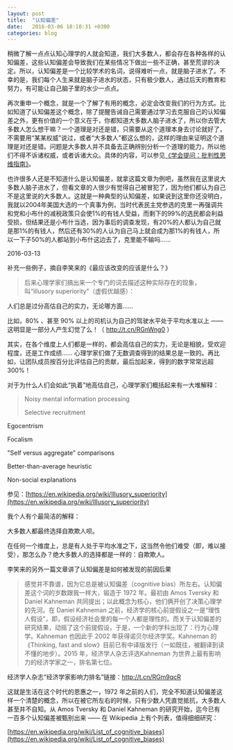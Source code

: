 ```yaml
---
layout: post
title:  "认知偏差"
date:   2016-03-06 10:10:31 +0300
categories: blog
---
```


稍微了解一点点认知心理学的人就会知道，我们大多数人，都会存在各种各样的认知偏差，这些认知偏差会导致我们在某些情况下做出一些不正确，甚至荒谬的决定。所以，认知偏差是一个比较学术的名词，说得难听一点，就是脑子进水了。不幸的是，我们每个人生来就是脑子进水的状态，只有极少数人，通过后天的教育和努力，有可能让自己脑子里的水少一点点。

再次重申一个概念，就是一个了解了有用的概念，必定会改变我们的行为方式。比如知道了认知偏差这个概念，除了提醒告诫自己需要通过学习去克服自己的认知偏差之外，更有价值的一个意义在于，你都知道大多数人脑子进水了，所以你去管大多数人怎么想干嘛？一个道理是对还是错，只需要从这个道理本身去讨论就好了，不需要用“某某权威”说过，或者“大多数人”都这么想的，这样的理由来证明这个道理是对还是错。问题是大多数人并不具备去正确辨别分析一个道理的能力，所以他们不得不诉诸权威，或者诉诸大众。具体的内容，可以参见[《学会提问：批判性思维指南》](https://book.douban.com/subject/1504957/)。

也许很多人还是不知道什么是认知偏差，就拿这篇文章为例吧，虽然我在这里说大多数人脑子进水了，但看文章的人很少有觉得自己被冒犯了，因为他们都认为自己不是这里说的大多数人。这就是一种典型的认知偏差，如果说到这里你还没明白，我就以2004年美国大选的一个真事为例，当时代表民主党参选的克里一再强调共和党和小布什的减税政策只会使1%的有钱人受益，而剩下的99%的选民都会利益受损，但结果还是小布什当选，因为事后的调查发现，有20%的人都认为自己就是那1%的有钱人，然后还有30%的人认为自己马上就会成为那1%的有钱人，所以一下子50%的人都站到小布什这边去了，克里能不输吗……

2016-03-13

补充一些例子，摘自李笑来的《最应该改变的应该是什么？》

>后来心理学家们搞出来一个专门的词去描述这种实际存在的现象，叫“illusory superiority”（虚假优越感）：
>
人们总是过分高估自己的实力，无论哪方面……
>
比如，80% 、甚至 90% 以上的司机认为自己的驾驶水平处于平均水准以上 —— 这明显是一部分人产生幻觉了么！（ http://t.cn/RGnWng0 ）
>
其实，在各个维度上人们都是一样的，都会高估自己的实力，无论是相貌，受欢迎程度，还是工作成绩…… 心理学家们做了无数调查得到的结果总是一致的。再比如，让团队成员按百分比评估自己的贡献，最后加起来，得到的数字常常远超 300%！
>
对于为什么人们会如此“执着”地高估自己，心理学家们概括起来有一大堆解释：
>
>Noisy mental information processing
>
>Selective recruitment
>
Egocentrism
>
Focalism
>
"Self versus aggregate" comparisons
>
Better-than-average heuristic
>
Non-social explanations
>
参见：[https://en.wikipedia.org/wiki/Illusory_superiority](https://en.wikipedia.org/wiki/Illusory_superiority)
>
我个人有个最简洁的解释：
>
大多数人都最终选择自欺欺人呗。
>
在任何一个维度上，总是有人处于平均水准之下，这当然令他们难受（即，难以接受），那怎么办？绝大多数人的选择都是一样的：自欺欺人。

李笑来的另外一篇文章讲了认知偏差是如何被发现的前因后果

>感觉并不靠谱，因为它总是被认知偏差（cognitive bias）所左右。认知偏差这个词的岁数跟我一样大，锻造于 1972 年。最初由 Amos Tversky 和 Daniel Kahneman 共同提出；以此概念为核心，他们俩开创了决策心理学的先河。在 Daniel Kahneman 之前，经济学的核心前提假设之一是“理性人假设”，即，假设经济社会里的每一个人都是理性的。而关于认知偏差的研究结果，动摇了这个前提假设，于是，一个新的学科出现了：行为心理学。Kahneman 也因此于 2002 年获得诺贝尔经济学奖。Kahneman 的《Thinking, fast and slow》目前已有中译版发行（一如既往，被翻译到读不懂的地步）。2015 年，经济学人杂志评选Kahneman 为世界上最有影响力的经济学家之一，排名第七位。
>
经济学人杂志“经济学家影响力排名”链接：http://t.cn/RGm9qcR
>
这就是生活在这个时代的恩惠之一，1972 年之前的人们，完全不知道认知偏差这样一个清楚的概念，所以在被它所左右的时候，只有少数人凭直觉抵抗，大多数人甚至并不自知。从 Amos Tversky 和 Daniel Kahneman 的研究开始，迄今已有一百多个认知偏差被甄别出来 —— 在 Wikipedia 上有个列表，值得细细研究：
>
[https://en.wikipedia.org/wiki/List_of_cognitive_biases](https://en.wikipedia.org/wiki/List_of_cognitive_biases)
